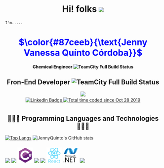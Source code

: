 # 
<h1 align="center">
  Hi! folks
  <img src="https://media.giphy.com/media/hvRJCLFzcasrR4ia7z/giphy.gif" width="30px"/>
</h1>

~~~
I'm.....

~~~

<h1 style="color:blue" align="center">
  $\color{#87ceeb}{\text{Jenny Vanessa Quínto Córdoba}}$
</h1>

<div align="center">
  <h4><s>Chemical Engineer</s> <img alt="TeamCity Full Build Status" src="https://img.shields.io/teamcity/build/e/bt343?style=for-the-badge"></h4>
  <h2>Fron-End Developer <img alt="TeamCity Full Build Status" src="https://img.shields.io/teamcity/build/e/bt347?style=for-the-badge"></h2> 
 
</div>

<div id="header" align="center">
  <img src="https://media.giphy.com/media/l0MYHkvc4xT5MnNOU/giphy.gif" width="700"/>
</div>
<div id="badges" align="center">
  <a href="https://www.linkedin.com/in/jenny-vanessa-quinto-cordoba-b11880143/" target="_blank" rel="noreferrer">
    <img src="https://img.shields.io/badge/LinkedIn-blue?style=for-the-badge&logo=linkedin&logoColor=white" alt="LinkedIn Badge"/>
  </a>
  <a href="https://wakatime.com/@6ae74d37-3546-4128-9856-7e3ae98d6e2d" target="_blank" rel="noreferrer">
    <img src="https://wakatime.com/badge/user/6ae74d37-3546-4128-9856-7e3ae98d6e2d.svg?style=for-the-badge"  alt="Total time coded since Oct 28 2019" />
  </a>
</div>

#
<h2 align="center">
  👩🏿‍💻 Programming Languages and Technologies 👩🏿‍💻
  </h2>
  
[![Top Langs](https://github-readme-stats.vercel.app/api/top-langs/?username=jennyquinto&langs_count=8)](https://github.com/jennyquinto/github-readme-stats)
![JennyQuinto's GitHub stats](https://github-readme-stats.vercel.app/api?username=jennyquinto&show_icons=true&theme=radical)

###


<div align="left">
  <code><img width="10%" src="https://www.vectorlogo.zone/logos/python/python-ar21.svg"></code>
  <code><img width="10%" src="https://www.vectorlogo.zone/logos/java/java-ar21.svg"></code>
  <code><img width="50px" src="https://raw.githubusercontent.com/devicons/devicon/master/icons/csharp/csharp-original.svg"></code>
  <code><img width="10%" src="https://cdn.jsdelivr.net/gh/devicons/devicon/icons/microsoftsqlserver/microsoftsqlserver-plain-wordmark.svg"></code>
  <code><img width="10%" src="https://cdn.jsdelivr.net/gh/devicons/devicon/icons/mongodb/mongodb-original-wordmark.svg"></code>
  <code><img width="10%" src="https://raw.githubusercontent.com/devicons/devicon/master/icons/react/react-original-wordmark.svg"></code>
  <code><img width="10%" src="https://raw.githubusercontent.com/devicons/devicon/master/icons/dot-net/dot-net-original-wordmark.svg"></code>
  <code><img width="10%" src="https://cdn.jsdelivr.net/gh/devicons/devicon/icons/angularjs/angularjs-original.svg"></code>  
</div>






